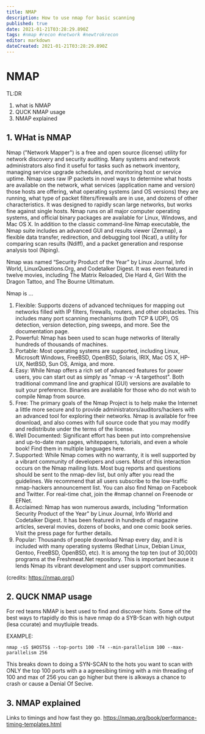 ```yaml
---
title: NMAP
description: How to use nmap for basic scanning 
published: true
date: 2021-01-21T03:28:29.890Z
tags: #nmap #recon #network #newtrokrecon
editor: markdown
dateCreated: 2021-01-21T03:28:29.890Z
---
```


# NMAP 
TL:DR
1. what is NMAP 
2. QUCK NMAP usage 
3. NMAP explained 

## 1. WHat is NMAP 
Nmap ("Network Mapper") is a free and open source (license) utility for network discovery and security auditing. Many systems and network administrators also find it useful for tasks such as network inventory, managing service upgrade schedules, and monitoring host or service uptime. Nmap uses raw IP packets in novel ways to determine what hosts are available on the network, what services (application name and version) those hosts are offering, what operating systems (and OS versions) they are running, what type of packet filters/firewalls are in use, and dozens of other characteristics. It was designed to rapidly scan large networks, but works fine against single hosts. Nmap runs on all major computer operating systems, and official binary packages are available for Linux, Windows, and Mac OS X. In addition to the classic command-line Nmap executable, the Nmap suite includes an advanced GUI and results viewer (Zenmap), a flexible data transfer, redirection, and debugging tool (Ncat), a utility for comparing scan results (Ndiff), and a packet generation and response analysis tool (Nping).

Nmap was named “Security Product of the Year” by Linux Journal, Info World, LinuxQuestions.Org, and Codetalker Digest. It was even featured in twelve movies, including The Matrix Reloaded, Die Hard 4, Girl With the Dragon Tattoo, and The Bourne Ultimatum.

Nmap is ...

1. Flexible: Supports dozens of advanced techniques for mapping out networks filled with IP filters, firewalls, routers, and other obstacles. This includes many port scanning mechanisms (both TCP & UDP), OS detection, version detection, ping sweeps, and more. See the documentation page.
2.	Powerful: Nmap has been used to scan huge networks of literally hundreds of thousands of machines.
3.	Portable: Most operating systems are supported, including Linux, Microsoft Windows, FreeBSD, OpenBSD, Solaris, IRIX, Mac OS X, HP-UX, NetBSD, Sun OS, Amiga, and more.
4.	Easy: While Nmap offers a rich set of advanced features for power users, you can start out as simply as "nmap -v -A targethost". Both traditional command line and graphical (GUI) versions are available to suit your preference. Binaries are available for those who do not wish to compile Nmap from source.
5.	Free: The primary goals of the Nmap Project is to help make the Internet a little more secure and to provide administrators/auditors/hackers with an advanced tool for exploring their networks. Nmap is available for free download, and also comes with full source code that you may modify and redistribute under the terms of the license.
6.	Well Documented: Significant effort has been put into comprehensive and up-to-date man pages, whitepapers, tutorials, and even a whole book! Find them in multiple languages here.
7.	Supported: While Nmap comes with no warranty, it is well supported by a vibrant community of developers and users. Most of this interaction occurs on the Nmap mailing lists. Most bug reports and questions should be sent to the nmap-dev list, but only after you read the guidelines. We recommend that all users subscribe to the low-traffic nmap-hackers announcement list. You can also find Nmap on Facebook and Twitter. For real-time chat, join the #nmap channel on Freenode or EFNet.
8.	Acclaimed: Nmap has won numerous awards, including "Information Security Product of the Year" by Linux Journal, Info World and Codetalker Digest. It has been featured in hundreds of magazine articles, several movies, dozens of books, and one comic book series. Visit the press page for further details.
9.	Popular: Thousands of people download Nmap every day, and it is included with many operating systems (Redhat Linux, Debian Linux, Gentoo, FreeBSD, OpenBSD, etc). It is among the top ten (out of 30,000) programs at the Freshmeat.Net repository. This is important because it lends Nmap its vibrant development and user support communities.


(credits: https://nmap.org/) 

## 2. QUCK NMAP usage 

For red teams NMAP is best used to find and discover hiots. Some oif the best ways to rtapidly do this is have nmap do a SYB-Scan with high output (lesa ccurate) and muytluiple treads. 

EXAMPLE: 
```
nmap -sS $HOSTS$ --top-ports 100 -T4 --min-parallelism 100 --max-parallelism 256
```
This breaks down to doing a SYN-SCAN to the hots you want to scan with ONLY the top 100 ports with a a agreesibing timing with a min threading of 100 and max of 256 you can go higher but there is alkways a chance to crash or cause a Denial Of Secive. 

## 3. NMAP explained 

Links to timings and how fast they go. 
https://nmap.org/book/performance-timing-templates.html

